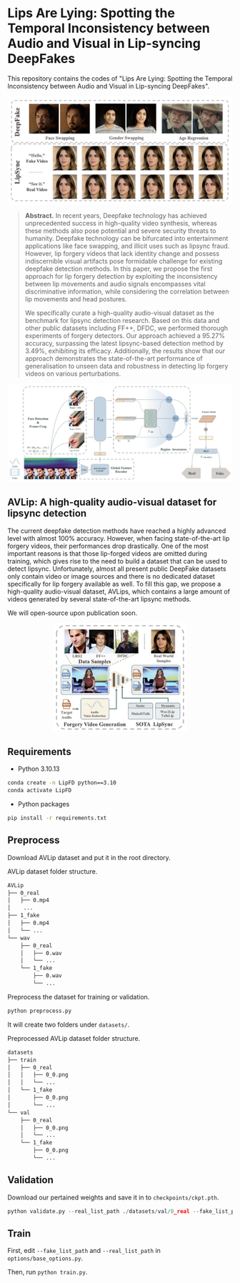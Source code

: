 # Lips Are Lying: Spotting the Temporal Inconsistency between Audio and Visual in Lip-syncing DeepFakes

This repository contains the codes of "Lips Are Lying: Spotting the Temporal Inconsistency between Audio and Visual in Lip-syncing DeepFakes".

![headline](README.assets/headline.png)

> **Abstract.** In recent years, Deepfake technology has achieved unprecedented success in high-quality video synthesis, whereas these methods also pose potential and severe security threats to humanity. Deepfake technology can be bifurcated into entertainment applications like face swapping, and illicit uses such as lipsync fraud. However, lip forgery videos that lack identity change and possess indiscernible visual artifacts pose formidable challenge for existing deepfake detection methods. In this paper, we propose the first approach for lip forgery detection by exploiting the inconsistency between lip movements and audio signals encompasses vital discriminative information, while considering the correlation between lip movements and head postures.
>
> We specifically curate a high-quality audio-visual dataset as the benchmark for lipsync detection research. Based on this data and other public datasets including FF++, DFDC, we performed  thorough experiments of forgery detectors. Our approach achieved a 95.27% accuracy, surpassing the latest lipsync-based detection method by 3.49%, exhibiting its efficacy. Additionally, the results show that our approach demonstrates the state-of-the-art performance of generalisation to unseen data and robustness in detecting lip forgery videos on various perturbations.

![pipeline](README.assets/pipeline.png)



## AVLip: A high-quality audio-visual dataset for lipsync detection

The current deepfake detection methods have reached a highly advanced level with almost 100% accuracy. However, when facing state-of-the-art lip forgery videos, their performances drop drastically. One of the most important reasons is that those lip-forged videos are omitted during training, which gives rise to the need to build a dataset that can be used to detect lipsync. Unfortunately, almost all present public DeepFake datasets only contain video or image sources and there is no dedicated dataset specifically for lip forgery available as well. To fill this gap, we propose a high-quality audio-visual dataset, AVLips, which contains a large amount of videos generated by several state-of-the-art lipsync methods.

We will open-source upon publication soon.

<div align=center><img src="README.assets/dataset.png" width="300"></div>



## Requirements

- Python 3.10.13

~~~bash
conda create -n LipFD python==3.10
conda activate LipFD
~~~

- Python packages

~~~bash
pip install -r requirements.txt
~~~



## Preprocess

Download AVLip dataset and put it in the root directory. 

AVLip dataset folder structure.

~~~bash
AVLip
├── 0_real
│   ├── 0.mp4
│    ...
├── 1_fake
│   ├── 0.mp4
│   └── ...
└── wav
    ├── 0_real
    │   ├── 0.wav
    │   └── ...
    └── 1_fake
        ├── 0.wav
        └── ...
~~~

Preprocess the dataset for training or validation.

~~~bash
python preprocess.py
~~~

It will create two folders under `datasets/`.

Preprocessed AVLip dataset folder structure.

~~~bash
datasets
├── train
│   ├── 0_real
│   │   ├── 0_0.png
│   │   └── ...
│   └── 1_fake
│       ├── 0_0.png
│       └── ...
└── val
    ├── 0_real
    │   ├── 0_0.png
    │   └── ...
    └── 1_fake
        ├── 0_0.png
        └── ...
~~~



## Validation

Download our pertained weights and save it in to `checkpoints/ckpt.pth`.

~~~python
python validate.py --real_list_path ./datasets/val/0_real --fake_list_path ./datasets/val/1_fake --ckpt ./checkpoints/ckpt.pth
~~~



## Train

First, edit `--fake_list_path` and `--real_list_path`  in `options/base_options.py`.

Then, run `python train.py`.

